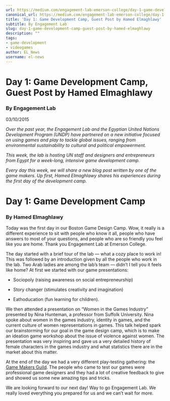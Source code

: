 ```yaml
---
url: https://medium.com/engagement-lab-emerson-college/day-1-game-development-camp-guest-post-by-hamed-elmaghlawy-cc2f5731b430
canonical_url: https://medium.com/engagement-lab-emerson-college/day-1-game-development-camp-guest-post-by-hamed-elmaghlawy-cc2f5731b430
title: 'Day 1: Game Development Camp, Guest Post by Hamed Elmaghlawy'
subtitle: By Engagement Lab
slug: day-1-game-development-camp-guest-post-by-hamed-elmaghlawy
description: ""
tags:
- game-development
- videogames
author: EL_News
username: el-news
---
```


# **Day 1: Game Development Camp, Guest Post by Hamed Elmaghlawy**

### By Engagement Lab

03/10/2015

*Over the past year, the Engagement Lab and the Egyptian United Nations Development Program (UNDP) have partnered on a new initiative focused on using games and play to tackle global issues, ranging from environmental sustainability to cultural and political empowerment.*

*This week, the lab is hosting UN staff and designers and entrepreneurs from Egypt for a week-long, intensive game development camp.*

*Every day this week, we will share a new blog post written by one of the game makers. Up first, Hamed Elmaghlawy shares his experiences during the first day of the development camp.*

# Day 1: Game Development Camp

### By Hamed Elmaghlawy

Today was the first day in our Boston Game Design Camp. Wow, it really is a different experience to sit with people who know it all, people who have answers to most of your questions, and people who are so friendly you feel like you are home. Thank you Engagement Lab at Emerson College.

The day started with a brief tour of the lab — what a cozy place to work in! This was followed by an introduction given by all the people who work in the lab. Two Arab ladies are among the lab’s team — didn’t I tell you it feels like home? At first we started with our game presentations:

* Sociopoly (raising awareness on social entrepreneurship)

* Story changer (stimulates creativity and imagination)

* Eathoducation (fun learning for children).

We then attended a presentation on “Women in the Games Industry” presented by Nina Hunteman, a professor from Suffolk University. Nina spoke about women in the games industry, identity in games, and the current culture of women representations in games. This talk helped spark our brainstorming for our goal in the game design camp, which is to make an ideation game workshop about the issue of violence against women. The presentation was very inspiring and gave us a very detailed history of female characters in the games industry and what statistics there are in the market about this matter.

At the end of the day we had a very different play-testing gathering: the [Game Makers Guild](http://www.meetup.com/Game-Makers-Guild/). The people who came to test our games were professional game designers and they had a lot of creative feedback to give and showed us some new amazing tips and tricks.

We are looking forward to our next day! Way to go Engagement Lab. We really loved everything you prepared for us and we can’t wait for more.



